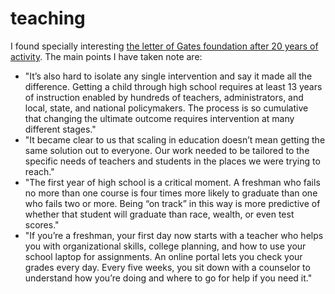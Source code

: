 # teaching

I found specially interesting [the letter of Gates foundation after 20 years of activity](https://www.gatesnotes.com/2020-Annual-Letter). The main points I have taken note are:

* "It’s also hard to isolate any single intervention and say it made all the difference. Getting a child through high school requires at least 13 years of instruction enabled by hundreds of teachers, administrators, and local, state, and national policymakers. The process is so cumulative that changing the ultimate outcome requires intervention at many different stages."
* "It became clear to us that scaling in education doesn’t mean getting the same solution out to everyone. Our work needed to be tailored to the specific needs of teachers and students in the places we were trying to reach."
* "The first year of high school is a critical moment. A freshman who fails no more than one course is four times more likely to graduate than one who fails two or more. Being “on track” in this way is more predictive of whether that student will graduate than race, wealth, or even test scores."
* "If you’re a freshman, your first day now starts with a teacher who helps you with organizational skills, college planning, and how to use your school laptop for assignments. An online portal lets you check your grades every day. Every five weeks, you sit down with a counselor to understand how you’re doing and where to go for help if you need it."

